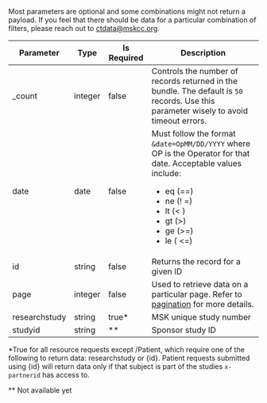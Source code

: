 Most parameters are optional and some combinations might not return a payload. If you feel that there should be data for a particular combination of filters, please reach out to [ctdata@mskcc.org](mailto:ctdata@mskcc.org).


| Parameter      | Type    | Is Required | Description                        |
| -----------    | ------- | ----------- | ---------------------------------- |
| _count         | integer | false       | Controls the number of records returned in the bundle. The default is `50` records. Use this parameter wisely to avoid timeout errors. |
| date           | date    | false       | Must follow the format `&date=OpMM/DD/YYYY` where OP is the Operator for that date. Acceptable values include: <ul><li>eq (==)</li><li>ne (! =)</li><li>lt (< )</li><li>gt (>)</li><li>ge (>=)</li><li>le ( <=)</li></ul>|
| id             | string  | false       | Returns the record for a given ID |
| page           | integer | false       | Used to retrieve data on a particular page. Refer to [pagination](pagination.md) for more details. |
| researchstudy  | string  | true*       | MSK unique study number           |
| studyid        | string  | **          | Sponsor study ID                  |

*True for all resource requests except /Patient, which require one of the following to return data: researchstudy or {id}. Patient requests submitted using {id} will return data only if that subject is part of the studies `x-partnerid` has access to.

** Not available yet